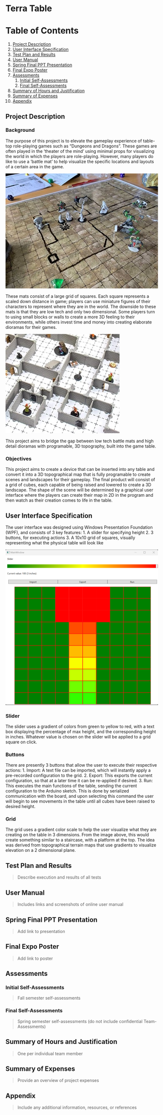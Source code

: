 # Terra Table
# Table of Contents

1. [Project Description](#project-description)
2. [User Interface Specification](#user-interface-specification)
3. [Test Plan and Results](#test-plan-and-results)
4. [User Manual](#user-manual)
5. [Spring Final PPT Presentation](#spring-final-ppt-presentation)
6. [Final Expo Poster](#final-expo-poster)
7. [Assessments](#assessments)
    1. [Initial Self-Assessments](#initial-self-assessments)
    2. [Final Self-Assessments](#final-self-assessments)
8. [Summary of Hours and Justification](#summary-of-hours-and-justification)
9. [Summary of Expenses](#summary-of-expenses)
10. [Appendix](#appendix)

## Project Description
<a name="project-description"></a>

### Background
The purpose of this project is to elevate the gameplay experience of table-top role-playing games such as “Dungeons and Dragons”. These games are often played in the ‘theater of the mind’ using minimal props for visualizing the world in which the players are role-playing. However, many players do like to use a ‘battle mat’ to help visualize the specific locations and layouts of a certain area in the game.

![photoHere](Images/2DPlaymat.jpg)

These mats consist of a large grid of squares. Each square represents a scaled down distance in game; players can use miniature figures of their characters to represent where they are in the world. The downside to these mats is that they are low tech and only two dimensional. Some players turn to using small blocks or walls to create a more 3D feeling to their environments, while others invest time and money into creating elaborate dioramas for their games.

![photoHere](Images/3DModel.jpg)

This project aims to bridge the gap between low tech battle mats and high detail dioramas with programable, 3D topography, built into the game table.

### Objectives
This project aims to create a device that can be inserted into any table and convert it into a 3D topographical map that is fully programable to create scenes and landscapes for their gameplay. The final product will consist of a grid of cubes, each capable of being raised and lowered to create a 3D landscape. The shape of the scene will be determined by a graphical user interface where the players can create their map in 2D in the program and then watch as their creation comes to life in the table.

## User Interface Specification
<a name="user-interface-specification"></a>

The user interface was designed using Windows Presentation Foundation (WPF), and consists of 3 key features: 
    1. A slider for specifying height
    2. 3 buttons, for executing actions
    3. A 10x10 grid of squares, visually representing what the physical table will look like

![photoHere](Images/UIDesign.png)

### Slider
The slider uses a gradient of colors from green to yellow to red, with a text box displaying the percentage of max height, and the corresponding height in inches. Whatever value is chosen on the slider will be applied to a grid square on click.

### Buttons
There are presently 3 buttons that allow the user to execute their respective actions:
    1. Import: A text file can be imported, which will instantly apply a pre-recorded configuration to the grid.
    2. Export: This exports the current configuration, so that at a later time it can be re-applied if desired.
    3. Run: This executes the main functions of the table, sending the current configuration to the Arduino sketch. This is done by serialized communication with the board, and upon selecting this command the user will begin to see movements in the table until all cubes have been raised to desired height.

### Grid
The grid uses a gradient color scale to help the user visualize what they are creating on the table in 3 dimensions. From the image above, this would create something similar to a staircase, with a platform at the top. The idea was derived from topographical terrain maps that use gradients to visualize elevation on a 2 dimensional plane.

## Test Plan and Results
<a name="test-plan-and-results"></a>

> Describe execution and results of all tests

## User Manual
<a name="user-manual"></a>

> Includes links and screenshots of online user manual

## Spring Final PPT Presentation
<a name="spring-final-ppt-presentation"></a>

> Add link to presentation

## Final Expo Poster
<a name="final-expo-poster"></a>

> Add link to poster

## Assessments
<a name="assessments"></a>

### Initial Self-Assessments
<a name="initial-self-assessments"></a>

> Fall semester self-assessments

### Final Self-Assessments
<a name="final-self-assessments"></a>

> Spring semester self-assessments (do not include confidential Team-Assessments)

## Summary of Hours and Justification
<a name="summary-of-hours-and-justification"></a>

> One per individual team member

## Summary of Expenses
<a name="summary-of-expenses"></a>

> Provide an overview of project expenses

## Appendix
<a name="appendix"></a>

> Include any additional information, resources, or references